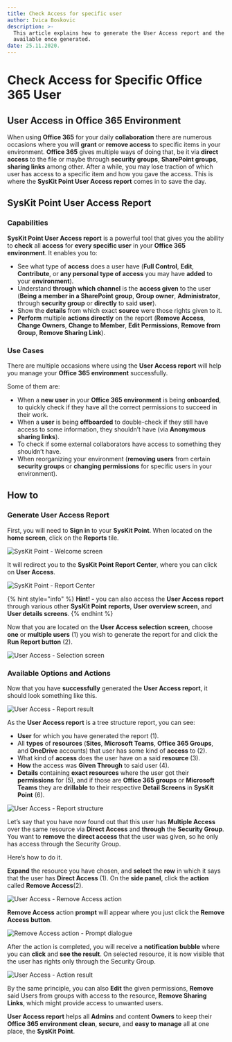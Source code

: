 ```yaml
---
title: Check Access for specific user
author: Ivica Boskovic
description: >-
  This article explains how to generate the User Access report and the options
  available once generated.
date: 25.11.2020.
---
```


# Check Access for Specific Office 365 User

## User Access in Office 365 Environment

When using **Office 365** for your daily **collaboration** there are numerous occasions where you will **grant** or **remove access** to specific items in your environment. **Office 365** gives multiple ways of doing that, be it via **direct access** to the file or maybe through **security groups**, **SharePoint groups**, **sharing links** among other. After a while, you may lose traction of which user has access to a specific item and how you gave the access. This is where the **SysKit Point User Access report** comes in to save the day.

## SysKit Point User Access Report

### Capabilities

**SysKit Point User Access report** is a powerful tool that gives you the ability to **check** all **access** for **every specific user** in your **Office 365 environment**. It enables you to:

* See what type of **access** does a user have \(**Full Control**, **Edit**, **Contribute**, or **any personal type of access** you may have **added** to your **environment**\).
* Understand **through which channel** is the **access given** to the user \(**Being a member in a SharePoint** **group**, **Group owner**, **Administrator**, through **security group** or **directly** to said **user**\).
* Show the **details** from which exact **source** were those rights given to it.
* **Perform** multiple **actions directly** on the report \(**Remove Access**, **Change Owners**, **Change to Member**, **Edit Permissions**, **Remove from Group**, **Remove Sharing Link**\).

### Use Cases

There are multiple occasions where using the **User Access report** will help you manage your **Office 365 environment** successfully.

Some of them are:

* When a **new user** in your **Office 365 environment** is being **onboarded**, to quickly check if they have all the correct permissions to succeed in their work.
* When a **user** is being **offboarded** to double-check if they still have access to some information, they shouldn’t have \(via **Anonymous sharing links**\).
* To check if some external collaborators have access to something they shouldn’t have.
* When reorganizing your environment \(**removing users** from certain **security groups** or **changing permissions** for specific users in your environment\).

## How to

### Generate User Access Report

First, you will need to **Sign in** to your **SysKit Point**. When located on the **home screen**, click on the **Reports** tile.

![SysKit Point - Welcome screen](../.gitbook/assets/user_access_docs1.png)

It will redirect you to the **SysKit Point Report Center**, where you can click on **User Access**.

![SysKit Point - Report Center](../.gitbook/assets/user_access_docs2.png)

{% hint style="info" %}
**Hint! -** you can also access the **User Access report** through various other **SysKit Point** **reports**, **User overview screen**, and **User details screens**.
{% endhint %}

Now that you are located on the **User Access selection** **screen**, choose **one** or **multiple users** \(1\) you wish to generate the report for and click the **Run Report button** \(2\).

![User Access - Selection screen](../.gitbook/assets/user_access_docs3.png)

### Available Options and Actions

Now that you have **successfully** generated the **User Access report**, it should look something like this.

![User Access - Report result](../.gitbook/assets/user_access_docs4.png)

As the **User Access report** is a tree structure report, you can see:

* **User** for which you have generated the report \(1\).
* All **types** of **resources** \(**Sites**, **Microsoft Teams**, **Office 365 Groups**, and **OneDrive** accounts\) that user has some kind of **access** to \(2\).
* What kind of **access** does the user have on a said **resource** \(3\).
* **How** the access was **Given Through** to said user \(4\).
* **Details** containing **exact resources** where the user got their **permissions** for \(5\), and if those are **Office 365 groups** or **Microsoft Teams** they are **drillable** to their respective **Detail Screens** in **SysKit Point** \(6\).

![User Access - Report structure](../.gitbook/assets/user_access_docs5.png)

Let’s say that you have now found out that this user has **Multiple Access** over the same resource via **Direct Access** and **through** the **Security Group**. You want to **remove** the **direct access** that the user was given, so he only has access through the Security Group. 

Here’s how to do it.

**Expand** the resource you have chosen, and **select** the **row** in which it says that the user has **Direct Access** \(1\). On the **side panel**, click the **action** called **Remove Access**\(2\).

![User Access - Remove Access action](../.gitbook/assets/user_access_docs6.png)

**Remove Access** action **prompt** will appear where you just click the **Remove Access button**.

![Remove Access action - Prompt dialogue](../.gitbook/assets/user_access_docs7.png)

After the action is completed, you will receive a **notification bubble** where you can **click** and **see the result**. On selected resource, it is now visible that the user has rights only through the Security Group.

![User Access - Action result](../.gitbook/assets/user_access_docs8.png)

By the same principle, you can also **Edit** the given permissions, **Remove** said Users from groups with access to the resource, **Remove Sharing Links**, which might provide access to unwanted users.

**User Access report** helps all **Admins** and content **Owners** to keep their **Office 365 environment** **clean**, **secure**, and **easy to manage** all at one place, the **SysKit Point**.






